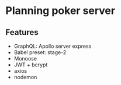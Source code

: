 # Planning poker server

## Features

- GraphQL: Apollo server express
- Babel preset: stage-2
- Monoose
- JWT + bcrypt
- axios
- nodemon
